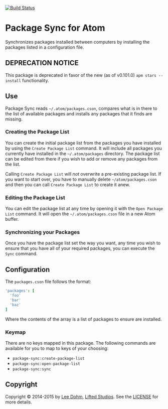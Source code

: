 [![Build Status](https://travis-ci.org/lee-dohm/package-sync.svg?branch=master)](https://travis-ci.org/lee-dohm/package-sync)

# Package Sync for Atom

Synchronizes packages installed between computers by installing the packages listed in a configuration file.

## DEPRECATION NOTICE

This package is deprecated in favor of the new (as of v0.101.0) `apm stars --install` functionality.

## Use

Package Sync reads `~/.atom/packages.cson`, compares what is in there to the list of available packages and installs any packages that it finds are missing.

### Creating the Package List

You can create the initial package list from the packages you have installed by using the `Create Package List` command. It will include all packages you currently have installed in the `~/.atom/packages` directory. The package list can be edited from there if you wish to add or remove any packages from the list.

Calling `Create Package List` will *not* overwrite a pre-existing package list. If you want to start over, you have to manually delete `~/atom/packages.cson` and then you can call `Create Package List` to create it anew.

### Editing the Package List

You can edit the package list at any time by opening it with the `Open Package List` command. It will open the `~/.atom/packages.cson` file in a new Atom buffer.

### Synchronizing your Packages

Once you have the package list set the way you want, any time you wish to ensure that you have all of your required packages, you can execute the `Sync` command.

## Configuration

The `packages.cson` file follows the format:

```cson
'packages': [
  'foo'
  'bar'
  'baz'
]
```

Where the contents of the array is a list of packages to ensure are installed.

### Keymap

There are no keys mapped in this package. The following commands are available for you to map to keys of your choosing:

* `package-sync:create-package-list`
* `package-sync:open-package-list`
* `package-sync:sync`

## Copyright

Copyright &copy; 2014-2015 by [Lee Dohm](http://www.lee-dohm.com), [Lifted Studios](http://www.liftedstudios.com). See the [LICENSE](https://github.com/lee-dohm/package-sync/blob/master/LICENSE.md) for more details.
